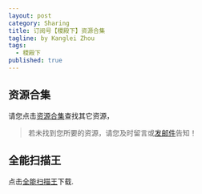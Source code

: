 ```yaml
---
layout: post
category: Sharing
title: 订阅号【稷殿下】资源合集
tagline: by Kanglei Zhou
tags: 
  - 稷殿下
published: true
---
```


## 资源合集

请您点击[资源合集](https://zhoukanglei.github.io/jidianxia/)查找其它资源，

> 若未找到您所要的资源，请您及时留言或[发邮件](mailto:zhoukanglei@qq.com)告知！

## 全能扫描王

点击[全能扫描王](https://wwa.lanzous.com/iejkpdjxikd)下载.


